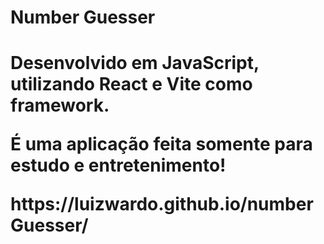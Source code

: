 <h1> Number Guesser <h1/>
<p>
Desenvolvido em JavaScript, utilizando React e Vite como framework.
</p>
<p>
É uma aplicação feita somente para estudo e entretenimento!
</p>
<p>
https://luizwardo.github.io/numberGuesser/
</p>
